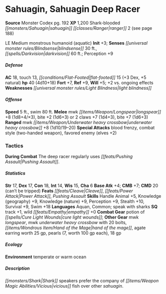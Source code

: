 ﻿---
cssclass: [monsters]
title1: Sahuagin, Sahuagin Deep Racer
title2: Sahuagin Deep Racer
CR: 4
sources:
- name: Monster Codex
  page: 192
  link: http://paizo.com/products/btpy9926?Pathfinder-Roleplaying-Game-Monster-Codex
XP: 1200
race: Shark-blooded
classes:
- sahuagin ranger 2 (see page 188)
alignment: LE
size: Medium
type: monstrous humanoid
subtypes:
- aquatic
initiative:
  bonus: 3
senses:
  blindsense: 30
  darkvision: 60
AC:
  AC: 18
  touch: 13
  flat_footed: 15
  components:
    dex: 3
    natural: 5
HP:
  HP: 40
  long: 4d10+18
saves:
  fort: 7
  ref: 9
  will: 5
  other: +2 vs. ongoing effects
weaknesses:
- light blindness
speeds:
  base: 5
  swim: 80
attacks:
  melee:
  - - text: mwk longspear +8 (1d8+4/×3)
      entries:
      - - damage: 1d8+4
          crit_multiplier: 3
      attack: mwk longspear
      bonus:
      - 8
    - text: bite +2 (1d6+3)
      entries:
      - - damage: 1d6+3
      attack: bite
      bonus:
      - 2
  - - text: 2 claws +7 (1d4+3)
      entries:
      - - damage: 1d4+3
      count: 2
      attack: claws
      bonus:
      - 7
    - text: bite +7 (1d6+3)
      entries:
      - - damage: 1d6+3
      attack: bite
      bonus:
      - 7
  ranged:
  - - text: mwk underwater heavy crossbow +8 (1d10/19-20)
      entries:
      - - damage: 1d10
          crit_range: 19-20
      attack: mwk underwater heavy crossbow
      bonus:
      - 8
  special:
  - blood frenzy
  - combat style (two-handed weapon)
  - favored enemy (elves +2)
tactics:
  During Combat: The deep racer regularly uses Pushing Assault.
ability_scores:
  STR: 17
  DEX: 17
  CON: 18
  INT: 14
  WIS: 15
  CHA: 6
BAB: 4
CMB: 7
CMD: 20
CMD_other: can't be tripped
feats:
- name: Cleave
- name: Power Attack
- superscripts:
  - APG
  name: Pushing Assault
skills:
  Handle Animal: 5
  Knowledge (geography): 9
  Knowledge (nature): 9
  Perception: 9
  Stealth: 10
  Survival: 9
  Swim: 18
languages:
- Aquan
- Common
- speak with sharks
special_qualities:
- track +1
- wild empathy +0
gear:
  combat:
  - potion of cure light wounds
  other:
  - mwk longspear
  - mwk underwater heavy crossbow with 20 bolts
  - hand of the mage
  - agate earring worth 25 gp
  - pearls (7, worth 100 gp each)
  - 18 gp
ecology:
  environment: temperate or warm ocean
desc_long: Shark speakers prefer the company of vicious fish over other sahuagin.

---

# Sahuagin, Sahuagin Deep Racer

**Source** Monster Codex pg. 192
**XP** 1,200
Shark-blooded _[[monsters/Sahuagin|sahuagin]]_ _[[classes/Ranger|ranger]]_ 2 (see page 188)

LE Medium monstrous humanoid (aquatic)
**Init** +3; **Senses** _[[universal monster rules/Blindsense|blindsense]]_ 30 ft., _[[spells/Darkvision|darkvision]]_ 60 ft.; Perception +9

##### Defense

**AC** 18, touch 13, _[[conditions/Flat-Footed|flat-footed]]_ 15 (+3 Dex, +5 natural)
**hp** 40 (4d10+18)
**Fort** +7, **Ref** +9, **Will** +5; +2 vs. ongoing effects
**Weaknesses** _[[universal monster rules/Light Blindness|light blindness]]_

##### Offense
**Speed** 5 ft., swim 80 ft.
**Melee** mwk _[[items/Weapon/Longspear|longspear]]_ +8 (1d8+4/×3), bite +2 (1d6+3) or 2 claws +7 (1d4+3), bite +7 (1d6+3)
**Ranged** mwk _[[items/Weapon/Underwater heavy crossbow|underwater heavy crossbow]]_ +8 (1d10/19–20)
**Special Attacks** blood frenzy, combat style (two-handed weapon), favored enemy (elves +2)

### Tactics

**During Combat** The deep racer regularly uses _[[feats/Pushing Assault|Pushing Assault]]_.

##### Statistics
**Str** 17, **Dex** 17, **Con** 18, **Int** 14, **Wis** 15, **Cha** 6
**Base Atk** +4; **CMB** +7; **CMD** 20 (can’t be tripped)
**Feats** _[[feats/Cleave|Cleave]]_, _[[feats/Power Attack|Power Attack]]_, _Pushing Assault_
**Skills** Handle Animal +5, Knowledge (geography) +9, Knowledge (nature) +9, Perception +9, Stealth +10, Survival +9, Swim +18
**Languages** Aquan, Common; speak with sharks
**SQ** track +1, wild _[[feats/Empathy|empathy]]_ +0
**Combat Gear** potion of _[[spells/Cure Light Wounds|cure light wounds]]_; **Other Gear** mwk _longspear_, mwk _underwater heavy crossbow_ with 20 bolts, _[[items/Wondrous Item/Hand of the Mage|hand of the mage]]_, agate earring worth 25 gp, pearls (7, worth 100 gp each), 18 gp

##### Ecology

**Environment** temperate or warm ocean

##### Description

_[[monsters/Shark|Shark]]_ speakers prefer the company of _[[items/Weapon Magic Abilities/Vicious|vicious]]_ fish over other _sahuagin_.